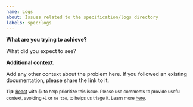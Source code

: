 ```yaml
---
name: Logs
about: Issues related to the specification/logs directory
labels: spec:logs
---
```


**What are you trying to achieve?**

What did you expect to see?

**Additional context.**

Add any other context about the problem here. If you followed an existing documentation, please share the link to it.

<sub>**Tip**: [React](https://github.blog/news-insights/product-news/add-reactions-to-pull-requests-issues-and-comments/) with 👍 to help prioritize this issue. Please use comments to provide useful context, avoiding `+1` or `me too`, to helps us triage it. Learn more [here](https://opentelemetry.io/community/end-user/issue-participation/).</sub>
